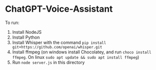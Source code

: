# ChatGPT-Voice-Assistant
To run:
1. Install NodeJS
2. Install Python
3. Install Whisper with the command `pip install git+https://github.com/openai/whisper.git `
4. Install ffmpeg (on windows install Chocolatey, and run `choco install ffmpeg`. On linux `sudo apt update && sudo apt install ffmpeg`)
5. Run `node server.js` in this directory